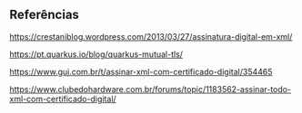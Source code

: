 ## Referências

https://crestaniblog.wordpress.com/2013/03/27/assinatura-digital-em-xml/

https://pt.quarkus.io/blog/quarkus-mutual-tls/

https://www.guj.com.br/t/assinar-xml-com-certificado-digital/354465

https://www.clubedohardware.com.br/forums/topic/1183562-assinar-todo-xml-com-certificado-digital/
